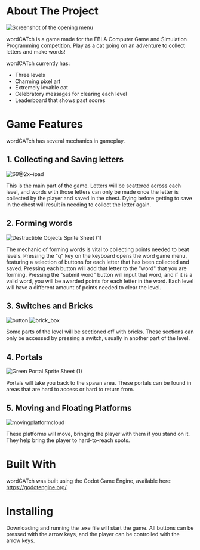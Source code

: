 # About The Project


![Screenshot of the opening menu](https://user-images.githubusercontent.com/74633059/222609268-2c42362e-1568-4982-af53-ed3d0c0ce727.png)


wordCATch is a game made for the FBLA Computer Game and Simulation Programming competition. Play as a cat going on an adventure to collect letters and make words! 

wordCATch currently has:

- Three levels
- Charming pixel art
- Extremely lovable cat
- Celebratory messages for clearing each level
- Leaderboard that shows past scores

# Game Features

wordCATch has several mechanics in gameplay. 

## 1. Collecting and Saving letters

![69@2x~ipad](https://user-images.githubusercontent.com/74633059/223195924-8f759d5f-ede8-457b-857b-e9eb293bed87.png)

This is the main part of the game. Letters will be scattered across each level, and words with those letters can only be made once the letter is collected by the player and saved in the chest. Dying before getting to save in the chest will result in needing to collect the letter again.

## 2. Forming words

![Destructible Objects Sprite Sheet (1)](https://user-images.githubusercontent.com/74633059/223198710-923056d6-8433-47ab-a28b-2dce7b0b38b1.png)

The mechanic of forming words is vital to collecting points needed to beat levels. Pressing the "q" key on the keyboard opens the word game menu, featuring a selection of buttons for each  letter that has been collected and saved. Pressing each button will add that letter to the "word" that you are forming. Pressing the "submit word" button will input that word, and if it is a valid word, you will be awarded points for each letter in the word. Each level will have a different amount of points needed to clear the level. 

## 3. Switches and Bricks

![button](https://user-images.githubusercontent.com/74633059/223188869-09f4fa38-49c0-4410-ae86-ac2836672d20.png) ![brick_box](https://user-images.githubusercontent.com/74633059/223189614-b335ea0c-4511-4f6a-8288-1c5db93ed99b.png)


Some parts of the level will be sectioned off with bricks. These sections can only be accessed by pressing a switch, usually in another part of the level. 

## 4. Portals

![Green Portal Sprite Sheet (1)](https://user-images.githubusercontent.com/74633059/223188432-0e2d0b23-1333-4d6c-a10e-c20c7b8e4ff1.png)

Portals will take you back to the spawn area. These portals can be found in areas that are hard to access or hard to return from.

## 5. Moving and Floating Platforms

![movingplatformcloud](https://user-images.githubusercontent.com/74633059/223199923-4665f72b-79df-48cb-9824-12ab9a42a90c.png)



These platforms will move, bringing the player with them if you stand on it. They help bring the player to hard-to-reach spots.

# Built With

wordCATch was built using the Godot Game Engine, available here: https://godotengine.org/

# Installing

Downloading and running the .exe file will start the game. All buttons can be pressed with the arrow keys, and the player can be controlled with the arrow keys.

